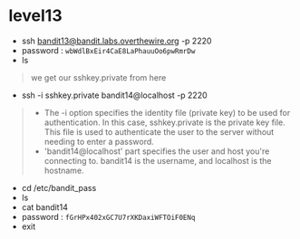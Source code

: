 # level13
- ssh bandit13@bandit.labs.overthewire.org -p 2220
- password : ```wbWdlBxEir4CaE8LaPhauuOo6pwRmrDw```
- ls
> we get our sshkey.private from here
- ssh -i sshkey.private bandit14@localhost -p 2220
> - The -i option specifies the identity file (private key) to be used for authentication. In this case, sshkey.private is the private key file. This file is used to authenticate the user to the server without needing to enter a password.
> - 'bandit14@localhost' part specifies the user and host you're connecting to. bandit14 is the username, and localhost is the hostname.
- cd /etc/bandit_pass
- ls
- cat bandit14
- password : ```fGrHPx402xGC7U7rXKDaxiWFTOiF0ENq```
- exit
